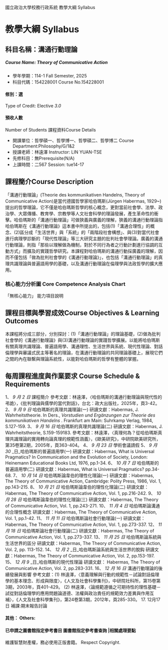 國立政治大學校務行政系統 教學大綱 Syllabus
# 教學大綱 Syllabus
##  科目名稱：溝通行動理論
#####  Course Name: Theory of Communicative Action
  * 學年學期：114-1 Fall Semester, 2025 
  * 科目代碼：154228001 Course No.154228001
#### 修別：選
Type of Credit: Elective 
_3.0_
#### 預收人數
Number of Students
課程資料Course Details
  * 開課單位：哲學碩一、哲學博一、哲學碩二、哲學博二 Course Department:Philosophy/G/1&2 
  * 授課老師：林遠澤 Instructor: LIN YUAN-TSE 
  * 先修科目：無Prerequisite(N/A)
  * 上課時間：二567 Session: tue14-17
##  課程簡介Course Description
「溝通行動理論」(Theorie des kommunikativen Handelns, Theory of Communicative Action)是當代德國哲學家哈伯瑪斯(Jürgen Habermas, 1929~)提出的哲學理論，它不僅是哈伯瑪斯哲學的核心概念，更對當前社會學、法學、政治學、大眾傳播、教育學、宗教學等人文社會科學的理論發展，產生革命性的衝擊。哈伯瑪斯的「溝通行動理論」可做狹義與廣義的理解，狹義的溝通行動理論指哈伯瑪斯在《溝通行動理論》這本書中所提出的，包括(1)「溝通合理性」的概念、(2)區分成「生活世界」與「系統」的「兩階段社會構想」、與(3)對當代社會進行病理學診斷的「現代性理論」等三大研究主題的批判社會學理論。廣義的溝通行動理論，則指「那些以理解做為機制，對於不同行為者之行動計劃進行協調的互動方式」而擴及的實踐哲學研究。本課程對哈伯瑪斯的溝通行動採廣義的理解，因而不僅包括「做為批判社會學的《溝通行動理論》」，也包括「溝通行動理論」的真理共識理論與普遍語用學的基礎，以及溝通行動理論在倫理學與法政哲學的擴大應用。
###  核心能力分析圖 Core Competence Analysis Chart
「無核心能力」 
能力項目說明
##  課程目標與學習成效Course Objectives & Learning Outcomes 
本課程將分成三部分，分別探討：(1)「溝通行動理論」的理論基礎，(2)做為批判社會學的《溝通行動理論》與(3)溝通行動理論的實踐哲學擴展。以能將哈伯瑪斯有關真理共識理論、普遍語用學、溝通理性、生活世界與系統、現代性理論、對話倫理學與審議式民主等著名的理論，在溝通行動理論的共同理論基礎上，展現它們之間的內在聯繫與理論系統性，以能對哈伯瑪斯的哲學有整體的掌握。
##  每周課程進度與作業要求 Course Schedule & Requirements
1、 _9_ _月_ _2_ _日_ 課程簡介
參考文獻：林遠澤，〈哈伯瑪斯的溝通行動理論與現代性的弔詭〉，《批判理論與儒學的當代對話》，台北：政大出版社，2025年，頁3-42。
2、 _9_ _月_ _9_ _日_ 哈伯瑪斯的真理共識理論(一)
研讀文獻：Habermas, J. Wahrheitstheorie. In Ders., _Vorstudien und Ergänzungen zur Theorie des kommunikativen Handelns_ . Frankfurt am Main: Suhrkamp Verlag, 1984, S.127-159.
3、 _9_ _月_ _16_ _日_ 哈伯瑪斯的真理共識理論(二)
研讀文獻：Habermas, J. Wahrheitstheorie, S.159-159183.
參考文獻：林遠澤，〈真理何為？從哈伯瑪斯真理共識理論的實用轉向論真理的規範性涵義〉，《歐美研究》，中研院歐美研究所，第35卷第2期，2005年，頁363-404。
4、 _9_ _月_ _23_ _日_ 學術會議請假
5、 _9_ _月_ _30_ _日_哈伯瑪斯的普遍語用學(一)
研讀文獻：Habermas, What is Universal Pragmatics? In Communication and the Evolution of Society, London: Heinemann Educational Books Ltd, 1976, pp.1-34.
6、 _10_ _月_ _7_ _日_ 哈伯瑪斯的普遍語用學(二)
研讀文獻：Habermas, What is Universal Pragmatics? pp.34-68.
7、 _10_ _月_ _14_ _日_ 哈伯瑪斯論韋伯的理性化理論(一)
研讀文獻：Habermas, The Theory of Communicative Action, Cambridge: Polity Press, 1986, Vol. 1, pp.143-215.
8、 _10_ _月_ _21_ _日_ 哈伯瑪斯論韋伯的理性化理論(二)
研讀文獻：Habermas, The Theory of Communicative Action, Vol. 1, pp.216-242.
9、 _10_ _月_ _28_ _日_ 哈伯瑪斯論韋伯的理性化理論(三)
研讀文獻：Habermas, The Theory of Communicative Action, Vol. 1, pp.243-271.
10、 _11_ _月_ _4_ _日_ 哈伯瑪斯論溝通的合理性概念
研讀文獻：Habermas, The Theory of Communicative Action, Vol. 1, pp.1-42.
11、 _11_ _月_ _11_ _日_ 哈伯瑪斯論社會行動理論(一)
研讀文獻：Habermas, The Theory of Communicative Action, Vol. 1, pp.273-337.
12、 _11_ _月_ _18_ _日_ 哈伯瑪斯論社會行動理論(二)
研讀文獻：Habermas, The Theory of Communicative Action, Vol. 1, pp.273-337.
13、 _11_ _月_ _25_ _日_ 哈伯瑪斯論系統與生活世界的區分
研讀文獻：Habermas, The Theory of Communicative Action, Vol. 2, pp. 113-152. 
14、 _12_ _月_ _2_ _日_哈伯瑪斯論系統與生活世界的脫鈎
研讀文獻：Habermas, The Theory of Communicative Action, Vol. 2, pp.153-197. 
15、 _12_ _月_ _9_ _日_哈伯瑪斯的現代性理論
研讀文獻： Habermas, The Theory of Communicative Action, Vol. 2, pp.283-331.
16、 _12_ _月_ _16_ _日_ 溝通行動理論的後續發展與影響
參考文獻：(1) 林遠澤，〈意義理解與行動的規範性－試論對話倫理學的基本理念、形成與限度〉，《人文及社會科學集刊》，中研院社科所，第15卷第3期，2003年，頁401-429。
(2) 林遠澤，〈論規範遵循之可期待性的理性基礎－試從對話倫理學的應用問題論道德、法權與政治責任的規範效力差異與作用互補〉，《人文及社會科學集刊》，第24卷第3期，2012年，頁285-330。
17. 12月17日 補課:期末報告討論
####  其他： Others:
####  已申請之圖書館指定參考書目  圖書館指定參考書查詢 |相關處理要點
維護智慧財產權，務必使用正版書籍。 Respect Copyright.